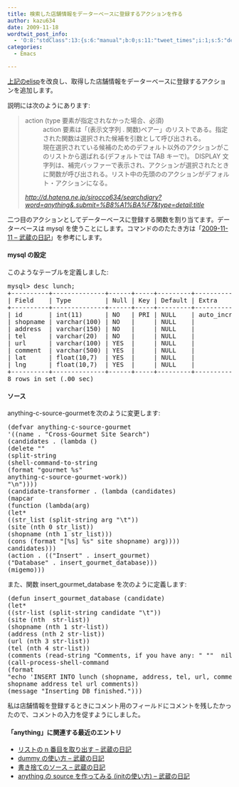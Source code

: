 ```yaml
---
title: 検索した店舗情報をデーターベースに登録するアクションを作る
author: kazu634
date: 2009-11-18
wordtwit_post_info:
  - 'O:8:"stdClass":13:{s:6:"manual";b:0;s:11:"tweet_times";i:1;s:5:"delay";i:0;s:7:"enabled";i:1;s:10:"separation";s:2:"60";s:7:"version";s:3:"3.7";s:14:"tweet_template";b:0;s:6:"status";i:2;s:6:"result";a:0:{}s:13:"tweet_counter";i:2;s:13:"tweet_log_ids";a:1:{i:0;i:4935;}s:9:"hash_tags";a:0:{}s:8:"accounts";a:1:{i:0;s:7:"kazu634";}}'
categories:
  - Emacs

---
```

<div class="section">
<p>
<a href="http://d.hatena.ne.jp/sirocco634/20091118#1258549881" onclick="__gaTracker('send', 'event', 'outbound-article', 'http://d.hatena.ne.jp/sirocco634/20091118#1258549881', '上記のelisp');" target="_blank">上記のelisp</a>を改良し、取得した店舗情報をデーターベースに登録するアクションを追加します。
</p>
  
<p>
    説明には次のようにあります:
</p>
  
<blockquote title="http" cite="http://d.hatena.ne.jp/sirocco634/searchdiary?word=anything&.submit=%B8%A1%BA%F7&type=detail">
<dl>
<dt>
        action (type 要素が指定されなかった場合、必須)
</dt>
      
<dd>
        action 要素は「(表示文字列 . 関数)ペアー」のリストである。指定された関数は選択された候補を引数として呼び出される。<br />現在選択されている候補のためのデフォルト以外のアクションがこのリストから選ばれる(デフォルトでは TAB キーで)。 DISPLAY 文字列は、補完バッファーで表示され、アクションが選択されたときに関数が呼び出される。リスト中の先頭ののアクションがデフォルト・アクションになる。
</dd>
</dl>
    
<p>
<cite><a href="http://d.hatena.ne.jp/sirocco634/searchdiary?word=anything&.submit=%B8%A1%BA%F7&type=detail" onclick="__gaTracker('send', 'event', 'outbound-article', 'http://d.hatena.ne.jp/sirocco634/searchdiary?word=anything&.submit=%B8%A1%BA%F7&type=detail', 'http://d.hatena.ne.jp/sirocco634/searchdiary?word=anything&#038;.submit=%B8%A1%BA%F7&#038;type=detail:title');" target="_blank">http://d.hatena.ne.jp/sirocco634/searchdiary?word=anything&.submit=%B8%A1%BA%F7&type=detail:title</a></cite>
</p>
</blockquote>
  
<p>
    二つ目のアクションとしてデーターベースに登録する関数を割り当てます。データーベースは mysql を使うことにします。コマンドののたたき方は「<a href="http://d.hatena.ne.jp/sirocco634/20091111#1257945211" onclick="__gaTracker('send', 'event', 'outbound-article', 'http://d.hatena.ne.jp/sirocco634/20091111#1257945211', '2009-11-11 &#8211; 武蔵の日記');" target="_blank">2009-11-11 &#8211; 武蔵の日記</a>」を参考にします。
</p>
  
<h4>
    mysql の設定
</h4>
  
<p>
    このようなテーブルを定義しました:
</p>
  
<pre class="syntax-highlight">
mysql&#62; <span class="synSpecial">desc</span> lunch;
+<span class="synComment">----------+--------------+------+-----+---------+----------------+</span>
| Field    | <span class="synSpecial">Type</span>         | <span class="synSpecial">Null</span> | Key | <span class="synSpecial">Default</span> | Extra          |
+<span class="synComment">----------+--------------+------+-----+---------+----------------+</span>
| id       | int(<span class="synConstant">11</span>)      | NO   | PRI | <span class="synSpecial">NULL</span>    | auto_increment |
| shopname | <span class="synType">varchar</span>(<span class="synConstant">100</span>) | NO   |     | <span class="synSpecial">NULL</span>    |                |
| address  | <span class="synType">varchar</span>(<span class="synConstant">150</span>) | NO   |     | <span class="synSpecial">NULL</span>    |                |
| tel      | <span class="synType">varchar</span>(<span class="synConstant">20</span>)  | NO   |     | <span class="synSpecial">NULL</span>    |                |
| url      | <span class="synType">varchar</span>(<span class="synConstant">100</span>) | YES  |     | <span class="synSpecial">NULL</span>    |                |
| <span class="synStatement">comment</span>  | <span class="synType">varchar</span>(<span class="synConstant">500</span>) | YES  |     | <span class="synSpecial">NULL</span>    |                |
| lat      | <span class="synType">float</span>(<span class="synConstant">10</span>,<span class="synConstant">7</span>)  | YES  |     | <span class="synSpecial">NULL</span>    |                |
| lng      | <span class="synType">float</span>(<span class="synConstant">10</span>,<span class="synConstant">7</span>)  | YES  |     | <span class="synSpecial">NULL</span>    |                |
+<span class="synComment">----------+--------------+------+-----+---------+----------------+</span>
<span class="synConstant">8</span> <span class="synSpecial">rows</span> <span class="synStatement">in</span> <span class="synStatement">set</span> (<span class="synConstant"></span>.<span class="synConstant">00</span> sec)
</pre>
  
<h4>
    ソース
</h4>
  
<p>
    anything-c-source-gourmetを次のように変更します:
</p>
  
<pre class="syntax-highlight">
<span class="synSpecial">(</span><span class="synStatement">defvar</span> anything-c-source-gourmet
<span class="synSpecial">'((</span>name . <span class="synConstant">&#34;Cross-Gourmet Site Search&#34;</span><span class="synSpecial">)</span>
<span class="synSpecial">(</span>candidates . <span class="synSpecial">(</span><span class="synStatement">lambda</span> <span class="synSpecial">()</span>
<span class="synSpecial">(</span><span class="synStatement">delete</span> <span class="synConstant">&#34;&#34;</span>
<span class="synSpecial">(</span>split-string
<span class="synSpecial">(</span>shell-command-to-string
<span class="synSpecial">(</span><span class="synStatement">format</span> <span class="synConstant">&#34;gourmet %s&#34;</span>
anything-c-source-gourmet-work<span class="synSpecial">))</span>
<span class="synConstant">&#34;\n&#34;</span><span class="synSpecial">))))</span>
<span class="synSpecial">(</span>candidate-transformer . <span class="synSpecial">(</span><span class="synStatement">lambda</span> <span class="synSpecial">(</span>candidates<span class="synSpecial">)</span>
<span class="synSpecial">(</span><span class="synStatement">mapcar</span>
<span class="synSpecial">(</span><span class="synStatement">function</span> <span class="synSpecial">(</span><span class="synStatement">lambda</span><span class="synSpecial">(</span>arg<span class="synSpecial">)</span>
<span class="synSpecial">(</span><span class="synStatement">let*</span>
<span class="synSpecial">((</span>str_list <span class="synSpecial">(</span>split-string arg <span class="synConstant">&#34;\t&#34;</span><span class="synSpecial">))</span>
<span class="synSpecial">(</span>site <span class="synSpecial">(</span><span class="synStatement">nth</span> 0 str_list<span class="synSpecial">))</span>
<span class="synSpecial">(</span>shopname <span class="synSpecial">(</span><span class="synStatement">nth</span> 1 str_list<span class="synSpecial">)))</span>
<span class="synSpecial">(</span><span class="synStatement">cons</span> <span class="synSpecial">(</span><span class="synStatement">format</span> <span class="synConstant">&#34;[%s] %s&#34;</span> site shopname<span class="synSpecial">)</span> arg<span class="synSpecial">))))</span>
candidates<span class="synSpecial">)))</span>
<span class="synSpecial">(</span>action . <span class="synSpecial">((</span><span class="synConstant">&#34;Insert&#34;</span> . insert_gourmet<span class="synSpecial">)</span>
<span class="synSpecial">(</span><span class="synConstant">&#34;Database&#34;</span> . insert_gourmet_database<span class="synSpecial">)))</span>
<span class="synSpecial">(</span>migemo<span class="synSpecial">)))</span>
</pre>
  
<p>
    また、関数 insert_gourmet_database を次のように定義します:
</p>
  
<pre class="syntax-highlight">
<span class="synSpecial">(</span><span class="synStatement">defun</span> insert_gourmet_database <span class="synSpecial">(</span>candidate<span class="synSpecial">)</span>
<span class="synSpecial">(</span><span class="synStatement">let*</span>
<span class="synSpecial">((</span>str-list <span class="synSpecial">(</span>split-string candidate <span class="synConstant">&#34;\t&#34;</span><span class="synSpecial">))</span>
<span class="synSpecial">(</span>site <span class="synSpecial">(</span><span class="synStatement">nth</span> <span class="synConstant"></span> str-list<span class="synSpecial">))</span>
<span class="synSpecial">(</span>shopname <span class="synSpecial">(</span><span class="synStatement">nth</span> <span class="synConstant">1</span> str-list<span class="synSpecial">))</span>
<span class="synSpecial">(</span>address <span class="synSpecial">(</span><span class="synStatement">nth</span> <span class="synConstant">2</span> str-list<span class="synSpecial">))</span>
<span class="synSpecial">(</span>url <span class="synSpecial">(</span><span class="synStatement">nth</span> <span class="synConstant">3</span> str-list<span class="synSpecial">))</span>
<span class="synSpecial">(</span>tel <span class="synSpecial">(</span><span class="synStatement">nth</span> <span class="synConstant">4</span> str-list<span class="synSpecial">))</span>
<span class="synSpecial">(</span>comments <span class="synSpecial">(</span>read-string <span class="synConstant">&#34;Comments, if you have any: &#34;</span> <span class="synConstant">&#34;&#34;</span>  <span class="synStatement">nil</span> <span class="synConstant">&#34;&#34;</span><span class="synSpecial">)))</span>
<span class="synSpecial">(</span>call-process-shell-command
<span class="synSpecial">(</span><span class="synStatement">format</span>
<span class="synConstant">&#34;echo 'INSERT INTO lunch (shopname, address, tel, url, comment) values (\&#34;%s\&#34;, \&#34;%s\&#34;, \&#34;%s\&#34;, \&#34;%s\&#34;, \&#34;%s\&#34;);' | mysql5 -uusr -ppassword -h srv634 shop&#34;</span>
shopname address tel url comments<span class="synSpecial">))</span>
<span class="synSpecial">(</span>message <span class="synConstant">&#34;Inserting DB finished.&#34;</span><span class="synSpecial">)))</span>
</pre>
  
<p>
    私は店舗情報を登録するときにコメント用のフィールドにコメントを残したかったので、コメントの入力を促すようにしました。
</p>
  
<h4>
    「anything」に関連する最近のエントリ
</h4>
  
<ul>
<li>
<a href="http://d.hatena.ne.jp/sirocco634/20091112/1258032660" onclick="__gaTracker('send', 'event', 'outbound-article', 'http://d.hatena.ne.jp/sirocco634/20091112/1258032660', ' リストの n 番目を取り出す &#8211; 武蔵の日記');" target="_blank"> リストの n 番目を取り出す &#8211; 武蔵の日記</a>
</li>
<li>
<a href="http://d.hatena.ne.jp/sirocco634/20091101/1257084590" onclick="__gaTracker('send', 'event', 'outbound-article', 'http://d.hatena.ne.jp/sirocco634/20091101/1257084590', ' dummy の使い方 &#8211; 武蔵の日記');" target="_blank"> dummy の使い方 &#8211; 武蔵の日記</a>
</li>
<li>
<a href="http://d.hatena.ne.jp/sirocco634/20091029/1256826524" onclick="__gaTracker('send', 'event', 'outbound-article', 'http://d.hatena.ne.jp/sirocco634/20091029/1256826524', ' 書き捨てのソース &#8211; 武蔵の日記');" target="_blank"> 書き捨てのソース &#8211; 武蔵の日記</a>
</li>
<li>
<a href="http://d.hatena.ne.jp/sirocco634/20091028/1256742357" onclick="__gaTracker('send', 'event', 'outbound-article', 'http://d.hatena.ne.jp/sirocco634/20091028/1256742357', ' anything の source を作ってみる (initの使い方) &#8211; 武蔵の日記');" target="_blank"> anything の source を作ってみる (initの使い方) &#8211; 武蔵の日記</a>
</li>
</ul>
</div>
